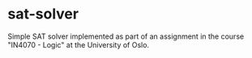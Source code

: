 # sat-solver
Simple SAT solver implemented as part of an assignment in the course "IN4070 - Logic" at the University of Oslo.
